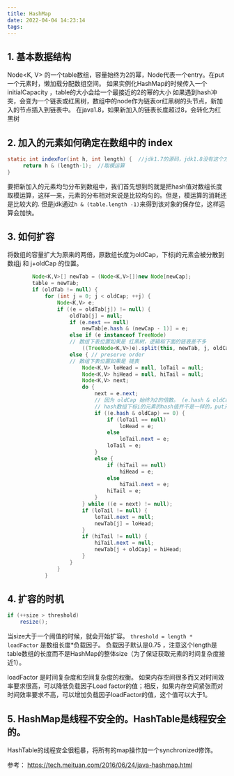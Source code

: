 ```yaml
---
title: HashMap
date: 2022-04-04 14:23:14
tags:
---
```


## 1. 基本数据结构

Node<K, V> 的一个table数组，容量始终为2的幂，Node代表一个entry。在put一个元素时，懒加载分配数组空间。
如果实例化HashMap的时候传入一个 initialCapacity ，table的大小会给一个最接近的2的幂的大小
如果遇到hash冲突，会变为一个链表或红黑树，数组中的node作为链表or红黑树的头节点，新加入的节点插入到链表中。 在java1.8，如果新加入的链表长度超过8，会转化为红黑树

## 2. 加入的元素如何确定在数组中的 index

```java
static int indexFor(int h, int length) {  //jdk1.7的源码，jdk1.8没有这个方法，但是实现原理一样的
     return h & (length-1);  //取模运算
}
```

要把新加入的元素均匀分布到数组中，我们首先想到的就是把hash值对数组长度取模运算，这样一来，元素的分布相对来说是比较均匀的。但是，模运算的消耗还是比较大的. 但是jdk通过`h & (table.length -1)`来得到该对象的保存位，这样运算会加快。

## 3. 如何扩容

将数组的容量扩大为原来的两倍，原数组长度为oldCap，下标j的元素会被分散到 数组j 和 j+oldCap 的位置。 

```java
        Node<K,V>[] newTab = (Node<K,V>[])new Node[newCap];
        table = newTab;
        if (oldTab != null) {
            for (int j = 0; j < oldCap; ++j) {
                Node<K,V> e;
                if ((e = oldTab[j]) != null) {
                    oldTab[j] = null;
                    if (e.next == null)
                        newTab[e.hash & (newCap - 1)] = e;
                    else if (e instanceof TreeNode)
                    // 数组下表位置如果是 红黑树，逻辑和下面的链表差不多
                        ((TreeNode<K,V>)e).split(this, newTab, j, oldCap);
                    else { // preserve order
                    // 数组下表位置如果是 链表
                        Node<K,V> loHead = null, loTail = null;
                        Node<K,V> hiHead = null, hiTail = null;
                        Node<K,V> next;
                        do {
                            next = e.next;
                            // 因为 oldCap 始终为2的倍数。 (e.hash & oldCap) 只会有0或1两个值，由此决定是位置 j 还是 j+oldCap
                            // hash数组下标i的元素的hash值并不是一样的，put元素时计算下标i对hashcode做了运算
                            if ((e.hash & oldCap) == 0) {
                                if (loTail == null)
                                    loHead = e;
                                else
                                    loTail.next = e;
                                loTail = e;
                            }
                            else {
                                if (hiTail == null)
                                    hiHead = e;
                                else
                                    hiTail.next = e;
                                hiTail = e;
                            }
                        } while ((e = next) != null);
                        if (loTail != null) {
                            loTail.next = null;
                            newTab[j] = loHead;
                        }
                        if (hiTail != null) {
                            hiTail.next = null;
                            newTab[j + oldCap] = hiHead;
                        }
                    }
                }
            }

```

## 4. 扩容的时机

```java
if (++size > threshold)
    resize();
```
当size大于一个阈值的时候，就会开始扩容。 `threshold = length * loadFactor` 是数组长度*负载因子。 负载因子默认是0.75 ，注意这个length是table数组的长度而不是HashMap的整体size（为了保证获取元素的时间复杂度接近1）。

loadFactor 是时间复杂度和空间复杂度的权衡。 如果内存空间很多而又对时间效率要求很高，可以降低负载因子Load factor的值；相反，如果内存空间紧张而对时间效率要求不高，可以增加负载因子loadFactor的值，这个值可以大于1。

## 5. HashMap是线程不安全的。HashTable是线程安全的。
HashTable的线程安全很粗暴，将所有的map操作加一个synchronized修饰。


参考：
https://tech.meituan.com/2016/06/24/java-hashmap.html





